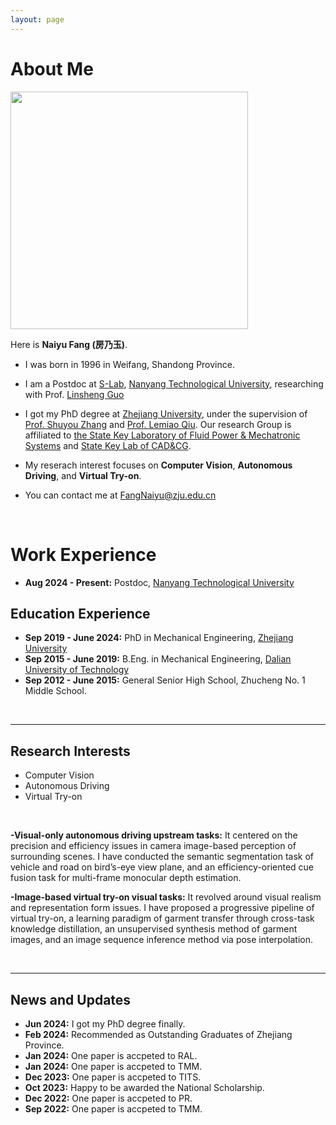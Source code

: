 ```yaml
---
layout: page
---
```


# About Me

<img src="blogs/web.assets/naiyufang_zju.jpg" class="floatpic" width="380" height="">

<br>

  Here is **Naiyu Fang (房乃玉)**. 
- I was born in 1996 in Weifang, Shandong Province.
- I am a Postdoc at [S-Lab](https://www.ntu.edu.sg/s-lab), [Nanyang Technological University](https://www.ntu.edu.sg/), researching with Prof. [Linsheng Guo](https://guosheng.github.io/)
- I got my PhD degree at [Zhejiang University](https://www.zju.edu.cn/english/), under the supervision of [Prof. Shuyou Zhang](https://person.zju.edu.cn/en/0092066) and [Prof. Lemiao Qiu](https://person.zju.edu.cn/en/english_my_freetown). Our research Group is affiliated to [the State Key Laboratory of Fluid Power & Mechatronic Systems](http://sklofp.zju.edu.cn/sklen/) and [State Key Lab of CAD&CG](http://www.cad.zju.edu.cn/english.html). 
- My reserach interest focuses on __Computer Vision__, __Autonomous Driving__, and __Virtual Try-on__.  

- You can contact me at FangNaiyu@zju.edu.cn

<br>

# Work Experience
- **Aug 2024 - Present:** Postdoc, [Nanyang Technological University](https://www.ntu.edu.sg/)

## Education Experience

- **Sep 2019 - June 2024:** PhD in Mechanical Engineering, [Zhejiang University](https://www.zju.edu.cn/english/)
- **Sep 2015 - June 2019:** B.Eng. in Mechanical Engineering, [Dalian University of Technology](https://en.dlut.edu.cn/)
- **Sep 2012 - June 2015:** General Senior High School, Zhucheng No. 1 Middle School.

<br>

---

## Research Interests

- Computer Vision
- Autonomous Driving
- Virtual Try-on

<br>

**-Visual-only autonomous driving upstream tasks:** It centered on the precision and efficiency issues in camera image-based perception of surrounding scenes. I have conducted the semantic segmentation task of vehicle and road on bird’s-eye view plane, and an efficiency-oriented cue fusion task for multi-frame monocular depth estimation.

**-Image-based virtual try-on visual tasks:** It revolved around visual realism and representation form issues. I have proposed a progressive pipeline of virtual try-on, a learning paradigm of garment transfer through cross-task knowledge
distillation, an unsupervised synthesis method of garment images, and an image sequence inference method via pose interpolation.

<br>

---

## News and Updates
- **Jun 2024:** I got my PhD degree finally.
- **Feb 2024:** Recommended as Outstanding Graduates of Zhejiang Province.
- **Jan 2024:** One paper is accpeted to RAL.
- **Jan 2024:** One paper is accpeted to TMM.
- **Dec 2023:** One paper is accpeted to TITS.
- **Oct 2023:** Happy to be awarded the National Scholarship.
- **Dec 2022:** One paper is accpeted to PR.
- **Sep 2022:** One paper is accpeted to TMM.


<br>
